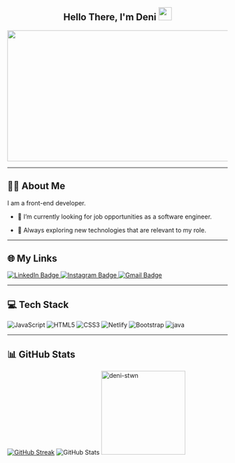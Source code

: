 <h2 align="center">
  Hello There, I'm Deni 
  <img src="https://media.giphy.com/media/hvRJCLFzcasrR4ia7z/giphy.gif" width="30px"/>
</h2>

<div align="center">
  <img src="https://media.giphy.com/media/qgQUggAC3Pfv687qPC/giphy.gif" width="600" height="300"/>
</div>

---

## 👨‍💻 About Me

I am a front-end developer.

- :telescope: I’m currently looking for job opportunities as a software engineer.

- :seedling: Always exploring new technologies that are relevant to my role.

---

## 🌐 My Links

 <a href="https://www.linkedin.com/in/deni-setiawan-69967b225/">
    <img src="https://img.shields.io/badge/LinkedIn-blue?style=for-the-badge&logo=linkedin&logoColor=white" alt="LinkedIn Badge"/>
  </a>
  <a href="/">
    <img src="https://img.shields.io/badge/Instagram-purple?style=for-the-badge&logo=instagram&logoColor=white" alt="Instagram Badge"/>
  </a>
  <a href="mailto:denistwn67@gmail.com">
    <img src="https://img.shields.io/badge/Gmail-D14836?style=for-the-badge&logo=gmail&logoColor=white" alt="Gmail Badge"/>
  </a>

---

## 💻 Tech Stack

![JavaScript](https://img.shields.io/badge/javascript-%23323330.svg?style=for-the-badge&logo=javascript&logoColor=%23F7DF1E) ![HTML5](https://img.shields.io/badge/html5-%23E34F26.svg?style=for-the-badge&logo=html5&logoColor=white) ![CSS3](https://img.shields.io/badge/css3-%231572B6.svg?style=for-the-badge&logo=css3&logoColor=white) ![Netlify](https://img.shields.io/badge/netlify-%23000000.svg?style=for-the-badge&logo=netlify&logoColor=#00C7B7) ![Bootstrap](https://img.shields.io/badge/bootstrap-%23563D7C.svg?style=for-the-badge&logo=bootstrap&logoColor=white) ![java](https://img.shields.io/badge/Java-ED8B00?style=for-the-badge&logo=openjdk&logoColor=white)

---

## 📊 GitHub Stats

[![GitHub Streak](http://github-readme-streak-stats.herokuapp.com?user=deni-stwn&theme=algolia&date_format=j%20M%5B%20Y%5D)](https://git.io/streak-stats)
![GitHub Stats](https://github-readme-stats.vercel.app/api?username=deni-stwn&show_icons=true&count_private=true&theme=algolia)
<img src="https://github-readme-stats.vercel.app/api/top-langs?username=deni-stwn&langs_count=10&show_icons=true&locale=en&layout=compact&theme=algolia" alt="deni-stwn" height="192px"/>
